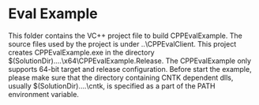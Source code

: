 # Eval Example
This folder contains the VC++ project file to build CPPEvalExample. The source files used by the project is under ..\CPPEvalClient.
This project creates CPPEvalExample.exe in the directory $(SolutionDir)..\..\x64\CPPEvalExample.Release. The CPPEvalExample only supports 64-bit target and release configuration. 
Before start the example, please make sure that the directory containing CNTK dependent dlls, usually $(SolutionDir)..\..\cntk\, is specified as a part of the PATH environment variable. 